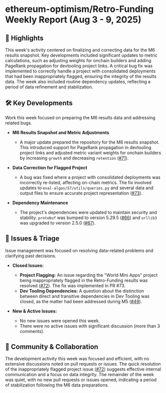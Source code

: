 # ethereum-optimism/Retro-Funding Weekly Report (Aug 3 - 9, 2025)

## 🚀 Highlights
This week's activity centered on finalizing and correcting data for the M6 results snapshot. Key developments included significant updates to metric calculations, such as adjusting weights for onchain builders and adding PageRank propagation for devtooling project links. A critical bug fix was implemented to correctly handle a project with consolidated deployments that had been inappropriately flagged, ensuring the integrity of the results data. The week also included routine dependency updates, reflecting a period of data refinement and stabilization.

## 🛠️ Key Developments
Work this week focused on preparing the M6 results data and addressing related bugs.

-   **M6 Results Snapshot and Metric Adjustments**
    -   A major update prepared the repository for the M6 results snapshot. This introduced support for PageRank propagation in devtooling project links and adjusted metric variant weights for onchain builders by increasing `growth` and decreasing `retention` ([#71](https://github.com/ethereum-optimism/Retro-Funding/pull/71)).

-   **Data Correction for Flagged Project**
    -   A bug was fixed where a project with consolidated deployments was incorrectly re-listed, affecting on-chain metrics. The fix involved updates to `eval-algos/S7/utils/queries.py` and several data and output files to ensure accurate project representation ([#73](https://github.com/ethereum-optimism/Retro-Funding/pull/73)).

-   **Dependency Maintenance**
    -   The project's dependencies were updated to maintain security and stability. `protobuf` was bumped to version 5.29.5 ([#66](https://github.com/ethereum-optimism/Retro-Funding/pull/66)) and `urllib3` was upgraded to version 2.5.0 ([#67](https://github.com/ethereum-optimism/Retro-Funding/pull/67)).

## 🐛 Issues & Triage
Issue management was focused on resolving data-related problems and clarifying past decisions.

-   **Closed Issues:**
    -   **Project Flagging:** An issue regarding the "World Mini Apps" project being inappropriately flagged in the Retro-Funding results was resolved ([#72](https://github.com/ethereum-optimism/Retro-Funding/issues/72)). The fix was implemented in PR #73.
    -   **Dev Tooling Dependencies:** A question about the distinction between direct and transitive dependencies in Dev Tooling was closed, as the matter had been addressed during M5 ([#49](https://github.com/ethereum-optimism/Retro-Funding/issues/49)).

-   **New & Active Issues:**
    -   No new issues were opened this week.
    -   There were no active issues with significant discussion (more than 3 comments).

## 💬 Community & Collaboration
The development activity this week was focused and efficient, with no extensive discussions noted on pull requests or issues. The quick resolution of the inappropriately flagged project issue ([#72](https://github.com/ethereum-optimism/Retro-Funding/issues/72)) suggests effective internal communication and a focus on data integrity. The remainder of the week was quiet, with no new pull requests or issues opened, indicating a period of stabilization following the M6 data preparations.